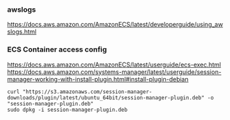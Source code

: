 ### awslogs
https://docs.aws.amazon.com/AmazonECS/latest/developerguide/using_awslogs.html

### ECS Container access config
https://docs.aws.amazon.com/AmazonECS/latest/userguide/ecs-exec.html<br>
https://docs.aws.amazon.com/systems-manager/latest/userguide/session-manager-working-with-install-plugin.html#install-plugin-debian

~~~
curl "https://s3.amazonaws.com/session-manager-downloads/plugin/latest/ubuntu_64bit/session-manager-plugin.deb" -o "session-manager-plugin.deb"
sudo dpkg -i session-manager-plugin.deb
~~~
